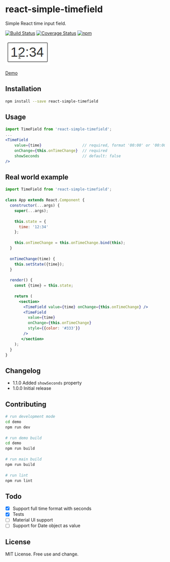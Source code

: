 # react-simple-timefield

Simple React time input field.

[![Build Status](https://travis-ci.org/antonfisher/react-simple-timefield.svg?branch=master)](https://travis-ci.org/antonfisher/react-simple-timefield)
[![Coverage Status](https://coveralls.io/repos/github/antonfisher/react-simple-timefield/badge.svg?branch=master)](https://coveralls.io/github/antonfisher/react-simple-timefield?branch=master)
[![npm](https://img.shields.io/npm/v/react-simple-timefield.svg)](https://www.npmjs.com/package/react-simple-timefield)

[![Demo](docs/demo.gif)](https://antonfisher.com/react-simple-timefield/)

[Demo](https://antonfisher.com/react-simple-timefield/)

## Installation
```bash
npm install --save react-simple-timefield
```

## Usage
```jsx
import TimeField from 'react-simple-timefield';
...
<TimeField
    value={time}                  // required, format '00:00' or '00:00:00'
    onChange={this.onTimeChange}  // required
    showSeconds                   // default: false
/>
```

## Real world example
```jsx
import TimeField from 'react-simple-timefield';

class App extends React.Component {
  constructor(...args) {
    super(...args);

    this.state = {
      time: '12:34'
    };

    this.onTimeChange = this.onTimeChange.bind(this);
  }

  onTimeChange(time) {
    this.setState({time});
  }
  
  render() {
    const {time} = this.state;
  
    return (
      <section>
        <TimeField value={time} onChange={this.onTimeChange} />
        <TimeField
          value={time}
          onChange={this.onTimeChange}
          style={{color: '#333'}}
        />
       </section>
    );
  }
}
```

## Changelog
* 1.1.0 Added `showSeconds` property
* 1.0.0 Initial release

## Contributing
```bash
# run development mode
cd demo
npm run dev

# run demo build
cd demo
npm run build

# run main build
npm run build

# run lint
npm run lint
```

## Todo
- [x] Support full time format with seconds
- [x] Tests
- [ ] Material UI support
- [ ] Support for Date object as value

## License
MIT License. Free use and change. 